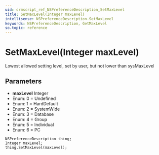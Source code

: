 ```yaml
---
uid: crmscript_ref_NSPreferenceDescription_SetMaxLevel
title: SetMaxLevel(Integer maxLevel)
intellisense: NSPreferenceDescription.SetMaxLevel
keywords: NSPreferenceDescription, GetMaxLevel
so.topic: reference
---
```


# SetMaxLevel(Integer maxLevel)

Lowest allowed setting level, set by user, but not lower than sysMaxLevel

## Parameters

* **maxLevel** Integer
* Enum: 0 = Undefined
* Enum: 1 = HardDefault
* Enum: 2 = SystemWide
* Enum: 3 = Database
* Enum: 4 = Group
* Enum: 5 = Individual
* Enum: 6 = PC

```crmscript
NSPreferenceDescription thing;
Integer maxLevel;
thing.SetMaxLevel(maxLevel);
```

